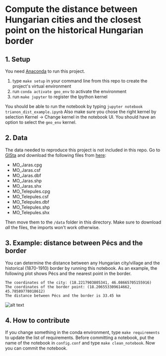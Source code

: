 # Compute the distance between Hungarian cities and the closest point on the historical Hungarian border

## 1. Setup

You need [Anaconda](https://www.anaconda.com/products/individual) to run this project.

1. type `make setup` in your command line from this repo to create the project's virtual environment
2. run `conda activate geo_env` to activate the environment
2. run `make jupyter` to register the Ipython kernel

You should be able to run the notebook by typing
`jupyter notebook trianon_dist_example.ipynb` Also make sure you chose the right kernel by selection Kernel -> Change kernel in the notebook UI. You should have an option to select the `geo_env` kernel.

## 2. Data

The data needed to reproduce this project is not included in this repo. Go to [GISta](https://www.gistory.hu/g/hu/gistory/otka#2_Let%C3%B6lthet%C5%91%20anyagok) and download the following files from [here](https://www.gistory.hu/docs/1_MO-HOR_Shp/1_MO-HOR_Shp_EPSG3857/):
* MO_Jaras.cpg	
* MO_Jaras.csf	
* MO_Jaras.dbf	
* MO_Jaras.shp	 
* MO_Jaras.shx	
* MO_Telepules.cpg
* MO_Telepules.csf	 
* MO_Telepules.dbf	 
* MO_Telepules.shp	 
* MO_Telepules.shx	 

Then move them to the `/data` folder in this directory. Make sure to download _all_ the files, the imports won't work otherwise.

## 3. Example: distance between Pécs and the border

You can determine the distance between any Hungarian city/village and the historical (1870-1910) border by running this notebook. As an example, the following plot shows Pécs and the nearest point in the border.

    The coordinates of the city: (18.2217903805341, 46.08665705155916)
    The coordinates of the border point: (18.206553309614662, 45.78589778018612)
    The distance between Pécs and the border is 33.45 km
    
![alt text](images/Pécs.png "Pécs")

## 4. How to contribute

If you change something in the conda environment, type `make requirements` to update the list of requirements.
Before committing a notebook, put the name of the notebook in `config.conf` and type `make clean_notebook`. Now you can commit the notebook.
